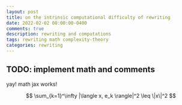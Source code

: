```yaml
---
layout: post
title: on the intrinsic computational difficulty of rewriting
date: 2022-02-02 00:00:00-0400
comments: true
description: rewriting and computations
tags: rewriting math complexity-theory
categories: rewriting
---
```

## TODO: implement math and comments
$$
    \newcommand{\test}{a}
$$

yay! math jax works!

$$
\sum_{k=1}^\infty |\langle x, e_k \rangle|^2 \leq \|x\|^2
$$
